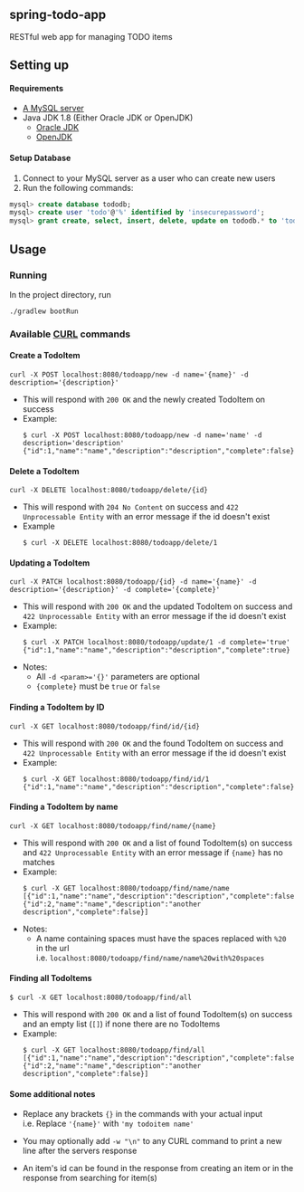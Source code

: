 ## spring-todo-app
RESTful web app for managing TODO items

## Setting up
#### Requirements
* [A MySQL server](https://dev.mysql.com/downloads/)
* Java JDK 1.8 (Either Oracle JDK or OpenJDK)
    * [Oracle JDK](https://www.oracle.com/java/technologies/javase-downloads.html)
    * [OpenJDK](https://openjdk.java.net/install/)

#### Setup Database
1) Connect to your MySQL server as a user who can create new users  
2) Run the following commands:
```sql
mysql> create database tododb;
mysql> create user 'todo'@'%' identified by 'insecurepassword';
mysql> grant create, select, insert, delete, update on tododb.* to 'todo'@'%';
```

## Usage
### Running
In the project directory, run
```shell
./gradlew bootRun
```

### Available [CURL](https://curl.haxx.se/) commands
#### Create a TodoItem
```shell
curl -X POST localhost:8080/todoapp/new -d name='{name}' -d description='{description}'
```
* This will respond with `200 OK` and the newly created TodoItem on success  
* Example:
    ```shell
    $ curl -X POST localhost:8080/todoapp/new -d name='name' -d description='description'
    {"id":1,"name":"name","description":"description","complete":false}
    ```

#### Delete a TodoItem
```shell
curl -X DELETE localhost:8080/todoapp/delete/{id}
```
* This will respond with `204 No Content` on success and `422 Unprocessable Entity` with an error message if the id doesn't exist
* Example
    ```shell
    $ curl -X DELETE localhost:8080/todoapp/delete/1
    ```

#### Updating a TodoItem
```shell
curl -X PATCH localhost:8080/todoapp/{id} -d name='{name}' -d description='{description}' -d complete='{complete}'
```
* This will respond with `200 OK` and the updated TodoItem on success and `422 Unprocessable Entity` with an error message if the id doesn't exist
* Example:
    ```shell
    $ curl -X PATCH localhost:8080/todoapp/update/1 -d complete='true'
    {"id":1,"name":"name","description":"description","complete":true}
    ```
* Notes:
    * All `-d <param>='{}'` parameters are optional
    * `{complete}` must be `true` or `false`

#### Finding a TodoItem by ID
```shell
curl -X GET localhost:8080/todoapp/find/id/{id}
```
* This will respond with `200 OK` and the found TodoItem on success and `422 Unprocessable Entity` with an error message if the id doesn't exist
* Example:
    ```shell
    $ curl -X GET localhost:8080/todoapp/find/id/1
    {"id":1,"name":"name","description":"description","complete":false}
    ```

#### Finding a TodoItem by name
```shell
curl -X GET localhost:8080/todoapp/find/name/{name}
```
* This will respond with `200 OK` and a list of found TodoItem(s) on success and `422 Unprocessable Entity` with an error message if `{name}` has no matches
* Example:
    ```shell
    $ curl -X GET localhost:8080/todoapp/find/name/name
    [{"id":1,"name":"name","description":"description","complete":false},{"id":2,"name":"name","description":"another description","complete":false}]
    ```
* Notes:
    * A name containing spaces must have the spaces replaced with `%20` in the url  
    i.e. `localhost:8080/todoapp/find/name/name%20with%20spaces`
  
#### Finding all TodoItems
```shell
$ curl -X GET localhost:8080/todoapp/find/all
```
* This will respond with `200 OK` and a list of found TodoItem(s) on success and an empty list (`[]`) if none there are no TodoItems
* Example:
    ```
    $ curl -X GET localhost:8080/todoapp/find/all
    [{"id":1,"name":"name","description":"description","complete":false},{"id":2,"name":"name","description":"another description","complete":false}]
    ```

#### Some additional notes
* Replace any brackets `{}` in the commands with your actual input  
  i.e. Replace `'{name}'` with `'my todoitem name'`  
  
* You may optionally add `-w "\n"` to any CURL command to print a new line after the servers response

* An item's id can be found in the response from creating an item or in the response from searching for item(s)